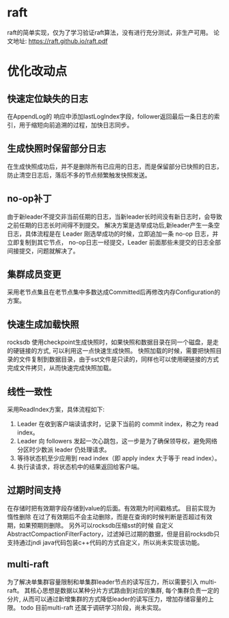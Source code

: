 # raft
  raft的简单实现，仅为了学习验证raft算法，没有进行充分测试，非生产可用。
  论文地址: https://raft.github.io/raft.pdf

# 优化改动点
## 快速定位缺失的日志
  在AppendLog的 响应中添加lastLogIndex字段，follower返回最后一条日志的索引，用于缩短向前追溯的过程，加快日志同步。

## 生成快照时保留部分日志
  在生成快照成功后，并不是删除所有已应用的日志，而是保留部分已快照的日志，防止清空日志后，落后不多的节点频繁触发快照发送。

## no-op补丁
  由于新leader不提交非当前任期的日志，当新leader长时间没有新日志时，会导致之前任期的日志长时间得不到提交。
  解决方案是选举成功后,新leader产生一条空日志，具体流程是在 Leader 刚选举成功的时候，立即追加一条 no-op 日志，并立即复制到其它节点，
  no-op日志一经提交，Leader 前面那些未提交的日志全部间接提交，问题就解决了。

## 集群成员变更
  采用老节点集且在老节点集中多数达成Committed后再修改内存Configuration的方案。

## 快速生成加载快照
  rocksdb 使用checkpoint生成快照时，如果快照和数据目录在同一个磁盘，是走的硬链接的方式, 可以利用这一点快速生成快照。
  快照加载的时候，需要把快照目录的文件复制到数据目录，由于sst文件是只读的，同样也可以使用硬链接的方式完成文件拷贝，从而快速完成快照加载。

## 线性一致性
  采用ReadIndex方案，具体流程如下:
  1. Leader 在收到客户端读请求时，记录下当前的 commit index，称之为 read index。
  2. Leader 向 followers 发起一次心跳包，这一步是为了确保领导权，避免网络分区时少数派 leader 仍处理请求。
  3. 等待状态机至少应用到 read index（即 apply index 大于等于 read index）。
  4. 执行读请求，将状态机中的结果返回给客户端。

## 过期时间支持
  在存储时把有效期字段存储到value的后面。有效期为时间戳格式。
  目前实现为 惰性删除 在过了有效期后不会主动删除，而是在查询的时候判断是否超过有效期，如果预期则删除。
  另外可以rocksdb压缩sst的时候 自定义AbstractCompactionFilterFactory，过滤掉已过期的数据，但是目前rocksdb只支持通过jndi java代码包装c++代码的方式自定义，所以尚未实现该功能。

## multi-raft
  为了解决单集群容量限制和单集群leader节点的读写压力，所以需要引入 multi-raft。
  其核心思想是数据以某种分片方式路由到对应的集群, 每个集群负责一定的分片, 从而可以通过新增集群的方式降低leader的读写压力，增加存储容量的上限。
  todo 目前multi-raft 还属于调研学习阶段，尚未实现。




